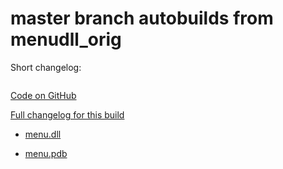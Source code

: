 # master branch autobuilds from menudll_orig

Short changelog:
```
```

[Code on GitHub](https://github.com/FWGS/mainui_cpp/tree/ec653a40ba1e1d43cdd99c285fafbc205e2c7c58)

[Full changelog for this build](https://github.com/FWGS/mainui_cpp/commits/ec653a40ba1e1d43cdd99c285fafbc205e2c7c58)

* [menu.dll](https://github.com/FWGS/xash3d-deploy/blob/menudll_orig-master/menu.dll?raw=true)

* [menu.pdb](https://github.com/FWGS/xash3d-deploy/blob/menudll_orig-master/menu.pdb?raw=true)


